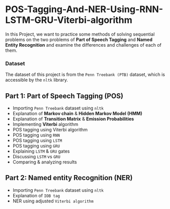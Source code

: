 # POS-Tagging-And-NER-Using-RNN-LSTM-GRU-Viterbi-algorithm

In this Project, we want to practice some methods of solving sequential problems on the two problems of **Part of Speech Tagging** and **Named Entity Recognition** and examine the differences and challenges of each of them.

### Dataset

The dataset of this project is from the `Penn Treebank (PTB)` dataset, which is accessible by the `nltk` library.

## Part 1: Part of Speech Tagging (POS) 

* Importing `Penn Treebank` dataset using `nltk`
* Explanation of **Markov chain** & **Hidden Markov Model (HMM)**
* Explanation of **Transition Matrix** & **Emission Probabilities**
* Implementing **Viterbi** algorithm
* POS tagging using Viterbi algorithm
* POS tagging using `RNN`
* POS tagging using `LSTM`
* POS tagging using `GRU`
* Explaining `LSTM` & `GRU` gates
* Discussing `LSTM` vs `GRU`
* Comparing & analyzing results

## Part 2: Named entity Recognition (NER)

* Importing `Penn Treebank` dataset using `nltk`
* Explanation of `IOB tag`
* NER using adjusted `Viterbi algorithm` 
